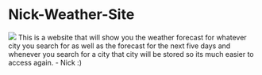 # Nick-Weather-Site
<img src="WeatherSite">
This is a website that will show you the weather forecast for whatever city you search for as well as the forecast for the next five days and whenever you search for a city that city will be stored so its much easier to access again.
- Nick :)